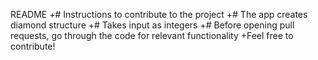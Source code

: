 README 
+# Instructions to contribute to the project
+# The app creates diamond structure 
+# Takes input as integers 
+# Before opening pull requests, go through the code for relevant functionality 
+Feel free to contribute!
